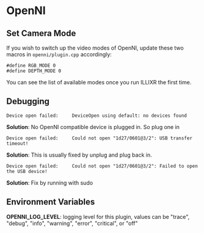 # OpenNI

## Set Camera Mode

If you wish to switch up the video modes of OpenNI, update these two macros in `openni/plugin.cpp` accordingly:
```
#define RGB_MODE 0
#define DEPTH_MODE 0
```

You can see the list of available modes once you run ILLIXR the first time. 

## Debugging

```
Device open failed: 	DeviceOpen using default: no devices found
```
**Solution**: No OpenNI compatible device is plugged in. So plug one in

```
Device open failed: 	Could not open "1d27/0601@3/2": USB transfer timeout!
```
**Solution**: This is usually fixed by unplug and plug back in.

```
Device open failed: 	Could not open "1d27/0601@3/2": Failed to open the USB device!
```
**Solution**: Fix by running with sudo 

## Environment Variables

**OPENNI_LOG_LEVEL**: logging level for this plugin, values can be "trace", "debug", "info", "warning", "error", "critical", or "off"
